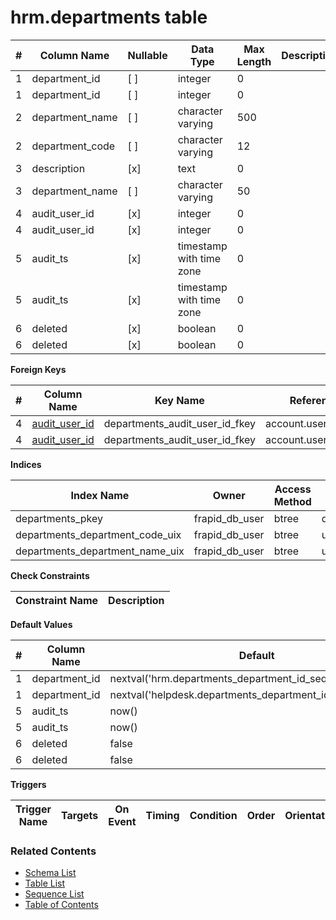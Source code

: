 # hrm.departments table



| # | Column Name | Nullable | Data Type | Max Length | Description |
| --- | --- | --- | --- | --- | --- |
| 1 | department_id | [ ] | integer | 0 |  |
| 1 | department_id | [ ] | integer | 0 |  |
| 2 | department_name | [ ] | character varying | 500 |  |
| 2 | department_code | [ ] | character varying | 12 |  |
| 3 | description | [x] | text | 0 |  |
| 3 | department_name | [ ] | character varying | 50 |  |
| 4 | audit_user_id | [x] | integer | 0 |  |
| 4 | audit_user_id | [x] | integer | 0 |  |
| 5 | audit_ts | [x] | timestamp with time zone | 0 |  |
| 5 | audit_ts | [x] | timestamp with time zone | 0 |  |
| 6 | deleted | [x] | boolean | 0 |  |
| 6 | deleted | [x] | boolean | 0 |  |



**Foreign Keys**

| # | Column Name | Key Name | References |
| --- | --- | --- | --- |
| 4 | [audit_user_id](../account/users.md) | departments_audit_user_id_fkey | account.users.user_id |
| 4 | [audit_user_id](../account/users.md) | departments_audit_user_id_fkey | account.users.user_id |



**Indices**

| Index Name | Owner | Access Method | Definition | Description |
| --- | --- | --- | --- | --- |
| departments_pkey | frapid_db_user | btree | department_id |  |
| departments_department_code_uix | frapid_db_user | btree | upper(department_code::text) |  |
| departments_department_name_uix | frapid_db_user | btree | upper(department_name::text) |  |



**Check Constraints**

| Constraint Name | Description |
| --- | --- |



**Default Values**

| # | Column Name | Default |
| --- | --- | --- |
| 1 | department_id | nextval('hrm.departments_department_id_seq'::regclass) |
| 1 | department_id | nextval('helpdesk.departments_department_id_seq'::regclass) |
| 5 | audit_ts | now() |
| 5 | audit_ts | now() |
| 6 | deleted | false |
| 6 | deleted | false |


**Triggers**

| Trigger Name | Targets | On Event | Timing | Condition | Order | Orientation | Description |
| --- | --- | --- | --- | --- | --- | --- | --- |


### Related Contents
* [Schema List](../../schemas.md)
* [Table List](../../tables.md)
* [Sequence List](../../sequences.md)
* [Table of Contents](../../README.md)

